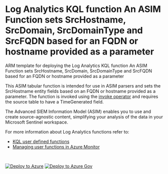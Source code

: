 # Log Analytics KQL function An ASIM Function sets SrcHostname, SrcDomain, SrcDomainType and SrcFQDN based for an FQDN or hostname provided as a parameter

ARM template for deploying the Log Analytics KQL function An ASIM Function sets SrcHostname, SrcDomain, SrcDomainType and SrcFQDN based for an FQDN or hostname provided as a parameter

This ASIM tabular function is intended for use in ASIM parsers and sets the SrcHostname entity fields based on an FQDN or hostname provided as a parameter. The function is invoked using the [invoke operator](https://docs.microsoft.com/azure/data-explorer/kusto/query/invokeoperator) and requires the source table to have a TimeGenerated field. 


The Advanced SIEM Information Model (ASIM) enables you to use and create source-agnostic content, simplifying your analysis of the data in your Microsoft Sentinel workspace.

For more information about Log Analytics functions refer to:

- [KQL user defined functions](https://docs.microsoft.com/azure/data-explorer/kusto/query/functions/user-defined-functions)
- [Managing user functions in Azure Monitor](https://docs.microsoft.com/azure/azure-monitor/logs/functions)

<br/>

[![Deploy to Azure](https://aka.ms/deploytoazurebutton)](https://portal.azure.com/#create/Microsoft.Template/https%3A%2F%2Faka.ms%2FASimFunctionLibrary%2FASIM_ResolveSrcFQDN%2FASIM_ResolveSrcFQDN.json) [![Deploy to Azure Gov](https://aka.ms/deploytoazuregovbutton)](https://portal.azure.us/#create/Microsoft.Template/uri/https%3A%2F%2Faka.ms%2FASimFunctionLibrary%2FASIM_ResolveSrcFQDN%2FASIM_ResolveSrcFQDN.json)
